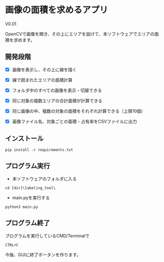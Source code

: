 # 画像の面積を求めるアプリ
V0.01

OpenCVで画像を開き、その上にエリアを設けて、本ソフトウェアでエリアの面積を求めます。



## 開発段階

- [x] 画像を表示し、その上に線を描く
- [x] 線で囲まれたエリアの面積計算
- [x] フォルダ中のすべての画像を表示・切替できる
- [x] 同じ対象の複数エリアの合計面積が計算できる
- [x] 同じ画像の中、複数の対象の面積をそれぞれ計算できる（上限10個）
- [x] 画像ファイル名、対象ごとの面積・占有率をCSVファイルに出力



## インストール

`pip install -r requirements.txt`



## プログラム実行

- 本ソフトウェアのフォルダに入る

`cd [dir]\labeling_tool\`

- main.pyを実行する

`python3 main.py`



## プログラム終了

プログラムを実行しているCMD/Terminalで

`CTRL+C`

今後、GUIに終了ボータンを作ります。